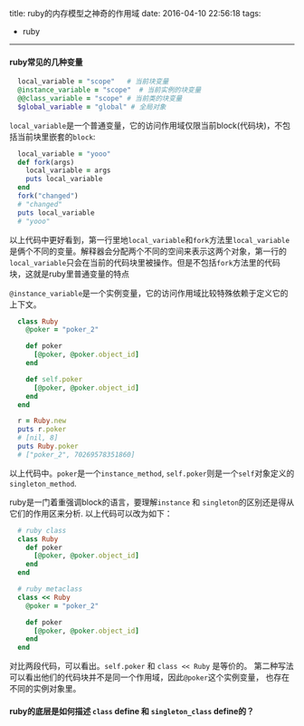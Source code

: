 title: ruby的内存模型之神奇的作用域
date: 2016-04-10 22:56:18
tags:
 - ruby
---

#### ruby常见的几种变量
```ruby
  local_variable = "scope"   # 当前块变量
  @instance_variable = "scope"  # 当前实例的块变量
  @@class_variable = "scope" # 当前类的块变量
  $global_variable = "global" # 全局对象
```

`local_variable`是一个普通变量，它的访问作用域仅限当前block(代码块)，不包括当前块里嵌套的`block`:

```ruby
  local_variable = "yooo"
  def fork(args)
    local_variable = args
    puts local_variable
  end
  fork("changed")
  # "changed"
  puts local_variable
  # "yooo"
```
以上代码中更好看到，第一行里地`local_variable`和`fork`方法里`local_variable`是俩个不同的变量。解释器会分配两个不同的空间来表示这两个对象，第一行的`local_variable`只会在当前的代码块里被操作。但是不包括`fork`方法里的代码块，这就是ruby里普通变量的特点

`@instance_variable`是一个实例变量，它的访问作用域比较特殊依赖于定义它的上下文。

```ruby
  class Ruby
    @poker = "poker_2"

    def poker
      [@poker, @poker.object_id]
    end

    def self.poker
      [@poker, @poker.object_id]
    end
  end

  r = Ruby.new
  puts r.poker
  # [nil, 8]
  puts Ruby.poker
  # ["poker_2", 70269578351860]
```
以上代码中。`poker`是一个`instance_method`, `self.poker`则是一个`self`对象定义的`singleton_method`.

ruby是一门着重强调block的语言，要理解`instance` 和 `singleton`的区别还是得从它们的作用区来分析.
以上代码可以改为如下：
```ruby
  # ruby class
  class Ruby
    def poker
      [@poker, @poker.object_id]
    end
  end

  # ruby metaclass
  class << Ruby
    @poker = "poker_2"

    def poker
      [@poker, @poker.object_id]
    end
  end
```
对比两段代码，可以看出。`self.poker` 和 `class << Ruby` 是等价的。
第二种写法可以看出他们的代码块并不是同一个作用域，因此`@poker`这个实例变量，
也存在不同的实例对象里。


#### ruby的底层是如何描述 `class` define 和 `singleton_class` define的？

